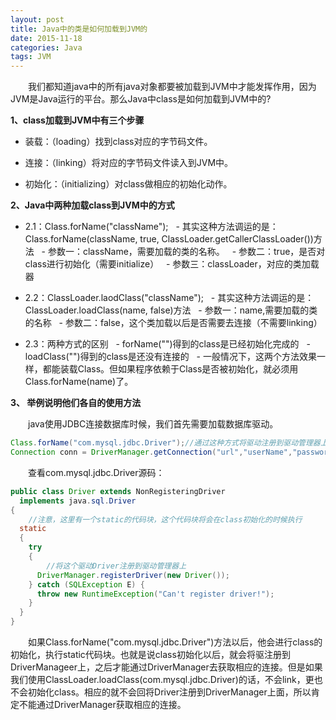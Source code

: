 ```yaml
---
layout: post
title: Java中的类是如何加载到JVM的
date: 2015-11-18
categories: Java
tags: JVM
---
```


&ensp;&ensp;&ensp;&ensp;我们都知道java中的所有java对象都要被加载到JVM中才能发挥作用，因为JVM是Java运行的平台。那么Java中class是如何加载到JVM中的?

**1、class加载到JVM中有三个步骤**

- 装载：（loading）找到class对应的字节码文件。

- 连接：（linking）将对应的字节码文件读入到JVM中。

- 初始化：（initializing）对class做相应的初始化动作。

**2、Java中两种加载class到JVM中的方式**

- 2.1：Class.forName("className");
  - 其实这种方法调运的是：Class.forName(className, true, ClassLoader.getCallerClassLoader())方法
  - 参数一：className，需要加载的类的名称。
  - 参数二：true，是否对class进行初始化（需要initialize）
  - 参数三：classLoader，对应的类加载器

- 2.2：ClassLoader.laodClass("className");
  - 其实这种方法调运的是：ClassLoader.loadClass(name, false)方法
  - 参数一：name,需要加载的类的名称
  - 参数二：false，这个类加载以后是否需要去连接（不需要linking）

- 2.3：两种方式的区别
  - forName("")得到的class是已经初始化完成的
  - loadClass("")得到的class是还没有连接的
  - 一般情况下，这两个方法效果一样，都能装载Class。但如果程序依赖于Class是否被初始化，就必须用Class.forName(name)了。

**3、 举例说明他们各自的使用方法**

&ensp;&ensp;&ensp;&ensp;java使用JDBC连接数据库时候，我们首先需要加载数据库驱动。

```java
Class.forName("com.mysql.jdbc.Driver");//通过这种方式将驱动注册到驱动管理器上
Connection conn = DriverManager.getConnection("url","userName","password");//通过驱动管理器获得相应的连接
```

&ensp;&ensp;&ensp;&ensp;查看com.mysql.jdbc.Driver源码：

```java
public class Driver extends NonRegisteringDriver
  implements java.sql.Driver
{
    //注意，这里有一个static的代码块，这个代码块将会在class初始化的时候执行
  static
  {
    try
    {
        //将这个驱动Driver注册到驱动管理器上
      DriverManager.registerDriver(new Driver());
    } catch (SQLException E) {
      throw new RuntimeException("Can't register driver!");
    }
  }
}
```

&ensp;&ensp;&ensp;&ensp;如果Class.forName("com.mysql.jdbc.Driver")方法以后，他会进行class的初始化，执行static代码块。也就是说class初始化以后，就会将驱注册到DriverManageer上，之后才能通过DriverManager去获取相应的连接。但是如果我们使用ClassLoader.loadClass(com.mysql.jdbc.Driver)的话，不会link，更也不会初始化class。相应的就不会回将Driver注册到DriverManager上面，所以肯定不能通过DriverManager获取相应的连接。
       
